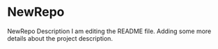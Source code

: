 # NewRepo
NewRepo Description
I am editing the README file. Adding some more details about the project description.
